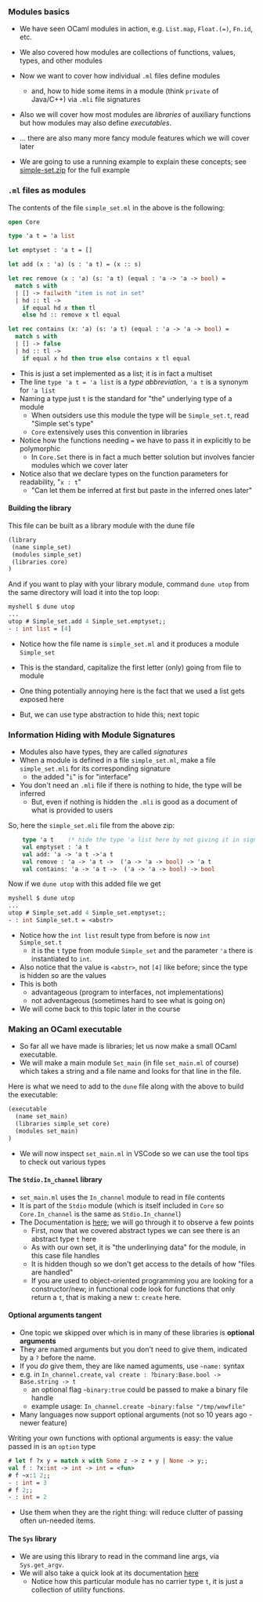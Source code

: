 
### Modules basics

* We have seen OCaml modules in action, e.g. `List.map`, `Float.(=)`, `Fn.id`, etc.
* We also covered how modules are collections of functions, values, types, and other modules
* Now we want to cover how individual `.ml` files define modules
    - and, how to hide some items in a module (think `private` of Java/C++) via `.mli` file signatures
* Also we will cover how most modules are *libraries* of auxiliary functions but how modules may also define *executables*.
* ... there are also many more fancy module features which we will cover later

* We are going to use a running example to explain these concepts; see [simple-set.zip](http://pl.cs.jhu.edu/fpse/code/simple-set.zip) for the full example


### `.ml` files as modules

The contents of the file `simple_set.ml` in the above is the following:
```ocaml
open Core

type 'a t = 'a list

let emptyset : 'a t = []

let add (x : 'a) (s : 'a t) = (x :: s)

let rec remove (x : 'a) (s: 'a t) (equal : 'a -> 'a -> bool) =
  match s with
  | [] -> failwith "item is not in set"
  | hd :: tl ->
    if equal hd x then tl
    else hd :: remove x tl equal

let rec contains (x: 'a) (s: 'a t) (equal : 'a -> 'a -> bool) =
  match s with
  | [] -> false
  | hd :: tl ->
    if equal x hd then true else contains x tl equal
```
* This is just a set implemented as a list; it is in fact a multiset
* The line `type 'a t = 'a list` is a *type abbreviation*, `'a t` is a synonym for `'a list`
* Naming a type just `t` is the standard for "the" underlying type of a module
    - When outsiders use this module the type will be `Simple_set.t`, read "Simple set's type"
    - `Core` extensively uses this convention in libraries
* Notice how the functions needing `=` we have to pass it in explicitly to be polymorphic
    - In `Core.Set` there is in fact a much better solution but involves fancier modules which we cover later
* Notice also that we declare types on the function parameters for readability, "`x : t`"
    - "Can let them be inferred at first but paste in the inferred ones later"

#### Building the library

This file can be built as a library module with the dune file

```scheme
(library
 (name simple_set)
 (modules simple_set) 
 (libraries core)
)
```

And if you want to play with your library module, command `dune utop` from the same directory will load it into the top loop:

```ocaml
myshell $ dune utop
...
utop # Simple_set.add 4 Simple_set.emptyset;;
- : int list = [4]
```

* Notice how the file name is `simple_set.ml` and it produces a module `Simple_set`
 - This is the standard, capitalize the first letter (only) going from file to module
* One thing potentially annoying here is the fact that we used a list gets exposed here
 - But, we can use type abstraction to hide this; next topic

### Information Hiding with Module Signatures

* Modules also have types, they are called *signatures*
* When a module is defined in a file `simple_set.ml`, make a file `simple_set.mli` for its corresponding signature
    - the added "`i`" is for "interface"
* You don't need an `.mli` file if there is nothing to hide, the type will be inferred
    - But, even if nothing is hidden the `.mli` is good as a document of what is provided to users

So, here the `simple_set.mli` file from the above zip:

```ocaml
    type 'a t    (* hide the type 'a list here by not giving it in signature *)
    val emptyset : 'a t
    val add: 'a -> 'a t ->'a t
    val remove : 'a -> 'a t ->  ('a -> 'a -> bool) -> 'a t
    val contains: 'a -> 'a t ->  ('a -> 'a -> bool) -> bool 
```

Now if we `dune utop` with this added file we get

```ocaml
myshell $ dune utop
...
utop # Simple_set.add 4 Simple_set.emptyset;;
- : int Simple_set.t = <abstr>
```

* Notice how the `int list` result type from before is now `int Simple_set.t` 
  - it is the `t` type from module `Simple_set` and the parameter `'a` there is instantiated to `int`.
* Also notice that the value is `<abstr>`, not `[4]` like before; since the type is hidden so are the values
* This is both 
  - advantageous (program to interfaces, not implementations)
  - not adventageous (sometimes hard to see what is going on)
* We will come back to this topic later in the course

### Making an OCaml executable

* So far all we have made is libraries; let us now make a small OCaml executable.
* We will make a main module `Set_main` (in file `set_main.ml` of course) which takes a string and a file name and looks for that line in the file.

Here is what we need to add to the `dune` file along with the above to build the executable:

```scheme
(executable
  (name set_main)
  (libraries simple_set core)
  (modules set_main)
)
```


* We will now inspect `set_main.ml` in VSCode so we can use the tool tips to check out various types

#### The `Stdio.In_channel` library

* `set_main.ml` uses the `In_channel` module to read in file contents
* It is part of the `Stdio` module (which is itself included in `Core` so `Core.In_channel` is the same as `Stdio.In_channel`)
* The Documentation is [here](https://ocaml.janestreet.com/ocaml-core/latest/doc/stdio/Stdio/In_channel/index.html); we will go through it to observe a few points
  - First, now that we covered abstract types we can see there is an abstract type `t` here
  - As with our own set, it is "the underlinying data" for the module, in this case file handles
  - It is hidden though so we don't get access to the details of how "files are handled"
  - If you are used to object-oriented programming you are looking for a constructor/new; in functional code look for functions that only return a `t`, that is making a new `t`: `create` here.

#### Optional arguments tangent

* One topic we skipped over which is in many of these libraries is **optional arguments**
* They are named arguments but you don't need to give them, indicated by a `?` before the name.
* If  you *do* give them, they are like named aguments, use `~name:` syntax
* e.g. in `In_channel.create`, `val create : ?⁠binary:Base.bool -> Base.string -> t`
  - an optional flag `~binary:true` could be passed to make a binary file handle
  - example usage: `In_channel.create ~binary:false "/tmp/wowfile"`
* Many languages now support optional arguments (not so 10 years ago - newer feature)

Writing your own functions with optional arguments is easy: the value passed in is an `option` type

```ocaml
# let f ?x y = match x with Some z -> z + y | None -> y;;
val f : ?x:int -> int -> int = <fun>
# f ~x:1 2;;
- : int = 3
# f 2;;
- : int = 2
```

* Use them when they are the right thing: will reduce clutter of passing often un-needed items.

#### The `Sys` library

* We are using this library to read in the command line args, via `Sys.get_argv`.
* We will also take a quick look at its documentation [here](https://ocaml.janestreet.com/ocaml-core/latest/doc/core/Core__/Core_sys/index.html)
  - Notice how this particular module has no carrier type `t`, it is just a collection of utility functions.